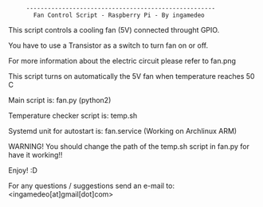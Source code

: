 
         -----------------------------------------------------
           Fan Control Script - Raspberry Pi - By ingamedeo


 This script controls a cooling fan (5V) connected throught GPIO.

 You have to use a Transistor as a switch to turn fan on or off.

 For more information about the electric circuit please refer to fan.png

 This script turns on automatically the 5V fan when temperature reaches 50 C

 Main script is: fan.py (python2)

 Temperature checker script is: temp.sh

 Systemd unit for autostart is: fan.service (Working on Archlinux ARM)

 WARNING! You should change the path of the temp.sh script in fan.py for have it working!!

 Enjoy! :D

 For any questions / suggestions send an e-mail to: <ingamedeo[at]gmail[dot]com>
